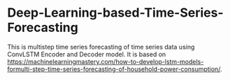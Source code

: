 # Deep-Learning-based-Time-Series-Forecasting

This is multistep time series forecasting of time series data using ConvLSTM Encoder and Decoder model. It is based on https://machinelearningmastery.com/how-to-develop-lstm-models-formulti-step-time-series-forecasting-of-household-power-consumption/.

